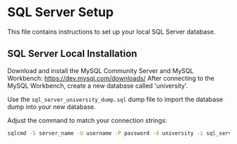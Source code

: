 # SQL Server Setup 

This file contains instructions to set up your local SQL Server database. 

## SQL Server Local Installation

Download and install the MySQL Community Server and MySQL Workbench: https://dev.mysql.com/downloads/ After connecting to the MySQL Workbench, create a new database called 'university'.

Use the `sql_server_university_dump.sql` dump file to import the database dump into your new database.

Adjust the command to match your connection strings:
```bash
sqlcmd -S server_name -U username -P password -d university -i sql_server_university_dump.sql
```

